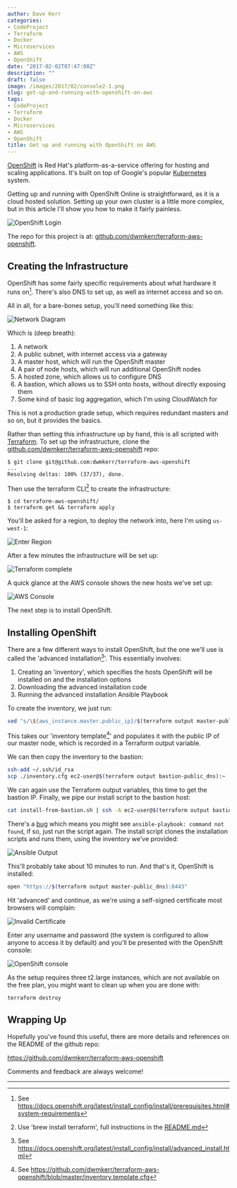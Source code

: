 ```yaml
---
author: Dave Kerr
categories:
- CodeProject
- Terraform
- Docker
- Microservices
- AWS
- OpenShift
date: "2017-02-02T07:47:00Z"
description: ""
draft: false
image: /images/2017/02/console2-1.png
slug: get-up-and-running-with-openshift-on-aws
tags:
- CodeProject
- Terraform
- Docker
- Microservices
- AWS
- OpenShift
title: Get up and running with OpenShift on AWS
---
```



[OpenShift](https://www.openshift.com/) is Red Hat's platform-as-a-service offering for hosting and scaling applications. It's built on top of Google's popular [Kubernetes](https://kubernetes.io/) system.

Getting up and running with OpenShift Online is straightforward, as it is a cloud hosted solution. Setting up your own cluster is a little more complex, but in this article I'll show you how to make it fairly painless.

![OpenShift Login](images/welcome.png)

The repo for this project is at: [github.com/dwmkerr/terraform-aws-openshift](https://github.com/dwmkerr/terraform-aws-openshift).

## Creating the Infrastructure

OpenShift has some fairly specific requirements about what hardware it runs on[^1]. There's also DNS to set up, as well as internet access and so on.

All in all, for a bare-bones setup, you'll need something like this:

![Network Diagram](images/network-diagram-2.png)

Which is (deep breath):

1. A network
2. A public subnet, with internet access via a gateway
3. A master host, which will run the OpenShift master
4. A pair of node hosts, which will run additional OpenShift nodes
5. A hosted zone, which allows us to configure DNS
6. A bastion, which allows us to SSH onto hosts, without directly exposing them
7. Some kind of basic log aggregation, which I'm using CloudWatch for

This is not a production grade setup, which requires redundant masters and so on, but it provides the basics.

Rather than setting this infrastructure up by hand, this is all scripted with [Terraform](https://www.terraform.io/). To set up the infrastructure, clone the [github.com/dwmkerr/terraform-aws-openshift](https://github.com/dwmkerr/terraform-aws-openshift) repo:

```
$ git clone git@github.com:dwmkerr/terraform-aws-openshift
...
Resolving deltas: 100% (37/37), done.
```

Then use the terraform CLI[^2] to create the infrastructure:

```
$ cd terraform-aws-openshift/
$ terraform get && terraform apply
```

You'll be asked for a region, to deploy the network into, here I'm using `us-west-1`:

![Enter Region](images/Screenshot-at-Feb-02-21-16-44.png)

After a few minutes the infrastructure will be set up:

![Terraform complete](images/output.png)

A quick glance at the AWS console shows the new hosts we've set up:

![AWS Console](images/aws.png)

The next step is to install OpenShift.

## Installing OpenShift

There are a few different ways to install OpenShift, but the one we'll use is called the 'advanced installation[^3]'. This essentially involves:

1. Creating an 'inventory', which specifies the hosts OpenShift will be installed on and the installation options
2. Downloading the advanced installation code
3. Running the advanced installation Ansible Playbook

To create the inventory, we just run:

```bash
sed "s/\${aws_instance.master.public_ip}/$(terraform output master-public_ip)/" inventory.template.cfg > inventory.cfg
```

This takes our 'inventory template[^4]' and populates it with the public IP of our master node, which is recorded in a Terraform output variable.

We can then copy the inventory to the bastion:

```bash
ssh-add ~/.ssh/id_rsa
scp ./inventory.cfg ec2-user@$(terraform output bastion-public_dns):~
```

We can again use the Terraform output variables, this time to get the bastion IP. Finally, we pipe our install script to the bastion host:

```bash
cat install-from-bastion.sh | ssh -A ec2-user@$(terraform output bastion-public_dns)
```

There's a [bug](https://github.com/dwmkerr/terraform-aws-openshift/issues/1) which means you might see `ansible-playbook: command not found`, if so, just run the script again. The install script clones the installation scripts and runs them, using the inventory we've provided:

![Ansible Output](images/ansible.png)

This'll probably take about 10 minutes to run. And that's it, OpenShift is installed:

```bash
open "https://$(terraform output master-public_dns):8443"
```

Hit 'advanced' and continue, as we're using a self-signed certificate most browsers will complain:

![Invalid Certificate](images/console1.png)

Enter any username and password (the system is configured to allow anyone to access it by default) and you'll be presented with the OpenShift console:

![OpenShift console](images/console2.png)

As the setup requires three t2.large instances, which are not available on the free plan, you might want to clean up when you are done with:

```bash
terraform destroy
```

## Wrapping Up

Hopefully you've found this useful, there are more details and references on the README of the github repo:

https://github.com/dwmkerr/terraform-aws-openshift

Comments and feedback are always welcome!

---

[^1]: See https://docs.openshift.org/latest/install_config/install/prerequisites.html#system-requirements
[^2]: Use 'brew install terraform', full instructions in the [README.md](https://github.com/dwmkerr/terraform-aws-openshift)
[^3]: See https://docs.openshift.org/latest/install_config/install/advanced_install.html
[^4]: See https://github.com/dwmkerr/terraform-aws-openshift/blob/master/inventory.template.cfg


